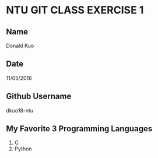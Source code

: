 # NTU GIT CLASS EXERCISE 1

## Name
Donald Kuo

## Date
11/05/2016

## Github Username
dkuo18-ntu

## My Favorite 3 Programming Languages
1. C
2. Python
